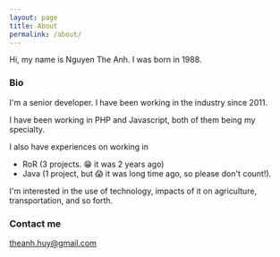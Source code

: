 ```yaml
---
layout: page
title: About
permalink: /about/
---
```


Hi, my name is Nguyen The Anh.
I was born in 1988.

### Bio

I'm a senior developer. I have been working in the industry since 2011.

I have been working in PHP and Javascript, both of them being my specialty.

I also have experiences on working in
* RoR (3 projects. :grin: it was 2 years ago)
* Java (1 project, but :scream: it was long time ago, so please don't count!).

I'm interested in the use of technology, impacts of it on agriculture, transportation, and so forth.

### Contact me

[theanh.huy@gmail.com](mailto:theanh.huy@gmail.com)
